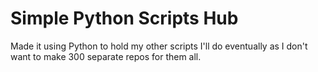 # Simple Python Scripts Hub

Made it using Python to hold my other scripts I'll do eventually as I don't want to make 300 separate repos for them all.
